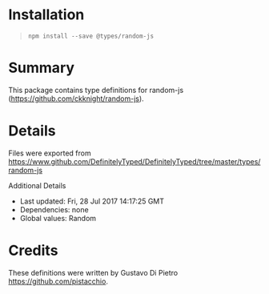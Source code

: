 # Installation
> `npm install --save @types/random-js`

# Summary
This package contains type definitions for random-js (https://github.com/ckknight/random-js).

# Details
Files were exported from https://www.github.com/DefinitelyTyped/DefinitelyTyped/tree/master/types/random-js

Additional Details
 * Last updated: Fri, 28 Jul 2017 14:17:25 GMT
 * Dependencies: none
 * Global values: Random

# Credits
These definitions were written by Gustavo Di Pietro <https://github.com/pistacchio>.
